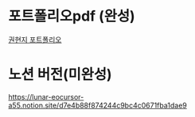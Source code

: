 # 포트폴리오pdf (완성)
[권현지 포트폴리오](/포트폴리오_구미_1반_권현지.pdf)

# 노션 버전(미완성)
https://lunar-eocursor-a55.notion.site/d7e4b88f874244c9bc4c0671fba1dae9
